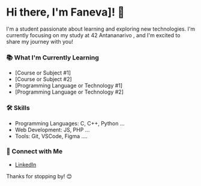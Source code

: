 # Hi there, I'm Faneva]! 👋

I'm a student passionate about learning and exploring new technologies. I'm currently focusing on my study at 42 Antananarivo , and I'm excited to share my journey with you!

### 📚 What I'm Currently Learning
- [Course or Subject #1]
- [Course or Subject #2]
- [Programming Language or Technology #1]
- [Programming Language or Technology #2]

### 🛠️ Skills
- Programming Languages: C, C++, Python ...
- Web Development: JS, PHP ...
- Tools: Git, VSCode, Figma ....

### 🤝 Connect with Me
- [LinkedIn](https://www.linkedin.com/in/rakotonoela-anjaratiana-faneva-3480b4250/)

Thanks for stopping by! 😊


<!--
**Fafafa12/Fafafa12** is a ✨ _special_ ✨ repository because its `README.md` (this file) appears on your GitHub profile.

Here are some ideas to get you started:

- 🔭 I’m currently working on ...
- 🌱 I’m currently learning ...
- 👯 I’m looking to collaborate on ...
- 🤔 I’m looking for help with ...
- 💬 Ask me about ...
- 📫 How to reach me: ...
- 😄 Pronouns: ...
- ⚡ Fun fact: ...
-->
